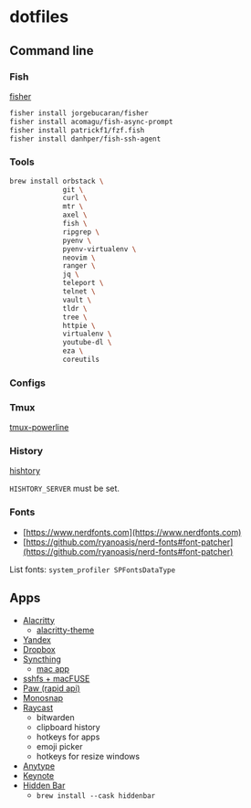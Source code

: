 # dotfiles

## Command line

### Fish

[fisher](https://github.com/jorgebucaran/fisher)

```bash
fisher install jorgebucaran/fisher
fisher install acomagu/fish-async-prompt
fisher install patrickf1/fzf.fish
fisher install danhper/fish-ssh-agent
```

### Tools

```bash
brew install orbstack \
             git \
             curl \
             mtr \
             axel \
             fish \
             ripgrep \
             pyenv \
             pyenv-virtualenv \
             neovim \
             ranger \
             jq \
             teleport \
             telnet \
             vault \
             tldr \
             tree \
             httpie \
             virtualenv \
             youtube-dl \
             eza \
             coreutils
```

### Configs

### Tmux

[tmux-powerline](https://github.com/erikw/tmux-powerline)

### History

[hishtory](https://github.com/ddworken/hishtory)

`HISHTORY_SERVER` must be set.

### Fonts

- [https://www.nerdfonts.com](https://www.nerdfonts.com)
- [https://github.com/ryanoasis/nerd-fonts#font-patcher](https://github.com/ryanoasis/nerd-fonts#font-patcher)

List fonts: `system_profiler SPFontsDataType`

## Apps

- [Alacritty](https://alacritty.org/)
  - [alacritty-theme](https://github.com/alacritty/alacritty-theme)
- [Yandex](https://browser.yandex.ru)
- [Dropbox](https://www.dropbox.com/)
- [Syncthing](https://syncthing.net/)
  - [mac app](https://github.com/syncthing/syncthing-macos/)
- [sshfs + macFUSE](https://osxfuse.github.io/)
- [Paw (rapid api)](https://paw.cloud/)
- [Monosnap](https://apps.apple.com/us/app/monosnap-screenshot-editor/id540348655)
- [Raycast](https://www.raycast.com/)
  - bitwarden
  - clipboard history
  - hotkeys for apps
  - emoji picker
  - hotkeys for resize windows
- [Anytype](https://anytype.io/)
- [Keynote](https://apps.apple.com/ru/app/keynote/id409183694)
- [Hidden Bar](https://github.com/dwarvesf/hidden)
  - `brew install --cask hiddenbar`
